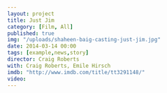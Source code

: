 ```yaml
---
layout: project
title: Just Jim
category: [Film, All]
published: true
img: "/uploads/shaheen-baig-casting-just-jim.jpg"
date: 2014-03-14 00:00
tags: [example,news,story]
director: Craig Roberts
with: Craig Roberts, Emile Hirsch
imdb: "http://www.imdb.com/title/tt3291148/"
video: 
---
```



